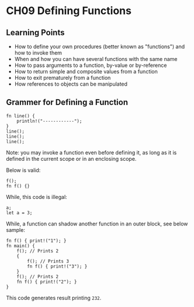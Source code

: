 # CH09 Defining Functions

## Learning Points

- How to define your own procedures (better known as "functions") and how to invoke them
- When and how you can have several functions with the same name
- How to pass arguments to a function, by-value or by-reference
- How to return simple and composite values from a function
- How to exit prematurely from a function
- How references to objects can be manipulated

## Grammer for Defining a Function

```
fn line() {
    println!("------------");
}
line();
line();
line();
```

Note: you may invoke a function even before defining it, as long as it is defined in the current scope or in an enclosing scope.

Below is valid:

```
f();
fn f() {}
```

While, this code is illegal:

```
a;
let a = 3;
```

While, a function can shadow another function in an outer block, see below sample:

```
fn f() { print!("1"); }
fn main() {
    f(); // Prints 2
    {
        f(); // Prints 3
        fn f() { print!("3"); }
    }
    f(); // Prints 2
    fn f() { print!("2"); }
}
```

This code generates result printing `232`.


